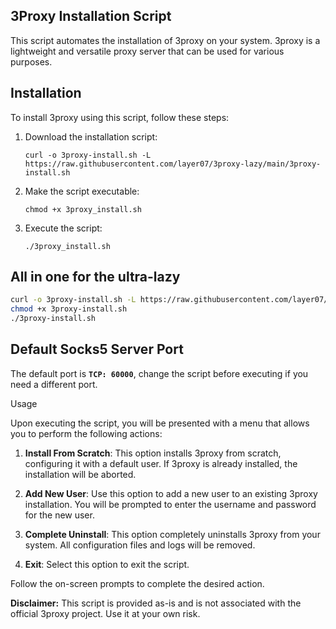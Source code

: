  ## 3Proxy Installation Script

 This script automates the installation of 3proxy on your system. 3proxy is a lightweight and versatile proxy server that can be used for various purposes.

 ## Installation

 To install 3proxy using this script, follow these steps:

 1. Download the installation script:

    ```
    curl -o 3proxy-install.sh -L https://raw.githubusercontent.com/layer07/3proxy-lazy/main/3proxy-install.sh
    ```

 2. Make the script executable:

    ```
    chmod +x 3proxy_install.sh
    ```

 3. Execute the script:

    ```
    ./3proxy_install.sh
    ```


## All in one for the ultra-lazy
```bash
curl -o 3proxy-install.sh -L https://raw.githubusercontent.com/layer07/3proxy-lazy/main/3proxy-install.sh
chmod +x 3proxy-install.sh
./3proxy-install.sh
```
## Default Socks5 Server Port
The default port is **`TCP: 60000`**, change the script before executing if you need a different port. 

 Usage

 Upon executing the script, you will be presented with a menu that allows you to perform the following actions:

 1. **Install From Scratch**: This option installs 3proxy from scratch, configuring it with a default user. If 3proxy is already installed, the installation will be aborted.

 2. **Add New User**: Use this option to add a new user to an existing 3proxy installation. You will be prompted to enter the username and password for the new user.

 3. **Complete Uninstall**: This option completely uninstalls 3proxy from your system. All configuration files and logs will be removed.

 4. **Exit**: Select this option to exit the script.

 Follow the on-screen prompts to complete the desired action. 

 **Disclaimer:** This script is provided as-is and is not associated with the official 3proxy project. Use it at your own risk.
